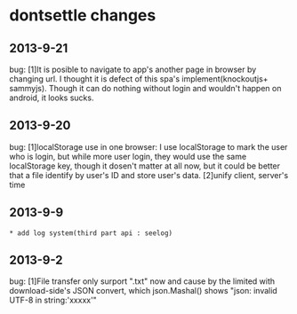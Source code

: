 dontsettle changes
==================
## 2013-9-21
bug:
	[1]It is posible to navigate to app's another page in browser by
	changing url. I thought it is defect of this spa's implement(knockoutjs+
	sammyjs). Though it can do nothing without login and wouldn't happen 
	on android, it looks sucks.

## 2013-9-20
bug:
	[1]localStorage use in one browser:
		I use localStorage to mark the user who is login, but while
		more user login, they would use the same localStorage key,
		though it dosen't matter at all now, but it could be better
		that a file identify by user's ID and store user's data.
	[2]unify client, server's time

## 2013-9-9
	* add log system(third part api : seelog)

## 2013-9-2
bug:
	[1]File transfer only surport ".txt" now and cause by the limited with 
	download-side's JSON convert, which json.Mashal() shows "json: invalid 
	UTF-8 in string:'xxxxx'"